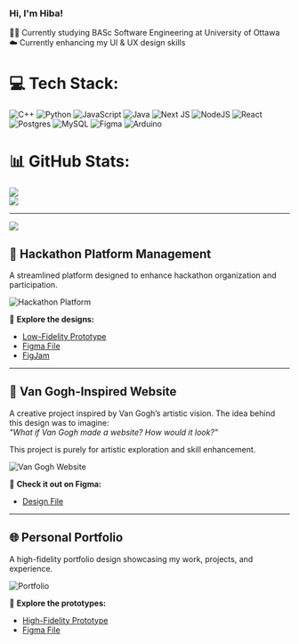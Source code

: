 ### Hi, I'm Hiba!

👩‍💻 Currently studying BASc Software Engineering at University of Ottawa <br/>
☁️ Currently enhancing my UI & UX design skills

<!-- GitHub stats from https://github.com/anuraghazra/github-readme-stats -->
<!-- GitHub profile ReadMe template from https://gprm.itsvg.in/-->
# 💻 Tech Stack:
![C++](https://img.shields.io/badge/c++-%2300599C.svg?style=for-the-badge&logo=c%2B%2B&logoColor=white) ![Python](https://img.shields.io/badge/python-3670A0?style=for-the-badge&logo=python&logoColor=ffdd54) ![JavaScript](https://img.shields.io/badge/javascript-%23323330.svg?style=for-the-badge&logo=javascript&logoColor=%23F7DF1E) ![Java](https://img.shields.io/badge/java-%23ED8B00.svg?style=for-the-badge&logo=openjdk&logoColor=white) ![Next JS](https://img.shields.io/badge/Next-black?style=for-the-badge&logo=next.js&logoColor=white) ![NodeJS](https://img.shields.io/badge/node.js-6DA55F?style=for-the-badge&logo=node.js&logoColor=white) ![React](https://img.shields.io/badge/react-%2320232a.svg?style=for-the-badge&logo=react&logoColor=%2361DAFB) ![Postgres](https://img.shields.io/badge/postgres-%23316192.svg?style=for-the-badge&logo=postgresql&logoColor=white) ![MySQL](https://img.shields.io/badge/mysql-4479A1.svg?style=for-the-badge&logo=mysql&logoColor=white) ![Figma](https://img.shields.io/badge/figma-%23F24E1E.svg?style=for-the-badge&logo=figma&logoColor=white) ![Arduino](https://img.shields.io/badge/-Arduino-00979D?style=for-the-badge&logo=Arduino&logoColor=white)

# 📊 GitHub Stats:
![](https://github-readme-stats.vercel.app/api?username=carrot03&theme=dracula&hide_border=true&include_all_commits=false&count_private=false)<br/>
![](https://github-readme-stats.vercel.app/api/top-langs/?username=carrot03&theme=dracula&hide_border=true&include_all_commits=false&count_private=false&layout=compact)

---
[![](https://visitcount.itsvg.in/api?id=carrot03&icon=8&color=12)](https://visitcount.itsvg.in)

<!-- Proudly created with GPRM ( https://gprm.itsvg.in ) -->
<!-- figma designs -->
## 🚀 Hackathon Platform Management  
A streamlined platform designed to enhance hackathon organization and participation.  

![Hackathon Platform](https://github.com/user-attachments/assets/a51d4f29-c86e-45f3-82d7-d7d681c22f2c)  

🔗 **Explore the designs:**  
- [Low-Fidelity Prototype](https://www.figma.com/proto/v4kFhB5BgeRiw9WSIm0y5x/HackrOps?node-id=68-1040&p=f&t=sWxOwaVGrYoBq5yd-1&scaling=contain&content-scaling=fixed&page-id=10%3A2)  
- [Figma File](https://www.figma.com/design/v4kFhB5BgeRiw9WSIm0y5x/HackrOps?node-id=10-2&t=MmD1z68gZ1sGNKgk-1)  
- [FigJam](https://www.figma.com/board/uWU5SQanWgPOgY32m5H2Me/HackrOps?node-id=0-1&t=15QKGDE5htHbGNYw-1)  

---

## 🎨 Van Gogh-Inspired Website  
A creative project inspired by Van Gogh’s artistic vision. The idea behind this design was to imagine:  
_"What if Van Gogh made a website? How would it look?"_  

This project is purely for artistic exploration and skill enhancement.  

![Van Gogh Website](https://github.com/user-attachments/assets/7dc1dd0a-b205-4088-9456-e3cc3719d940)  

🔗 **Check it out on Figma:**  
- [Design File](https://www.figma.com/design/wnAwQIKMYfGMqO6EE8BWYC/Van-Gogh-site?node-id=0-1&t=GBLXg5nIcwnAP68R-1)  

---

## 🌐 Personal Portfolio  
A high-fidelity portfolio design showcasing my work, projects, and experience.  

![Portfolio](https://github.com/user-attachments/assets/cdc672e8-faa2-4fce-9c10-1dfdde002d7d)  

🔗 **Explore the prototypes:**  
- [High-Fidelity Prototype](https://www.figma.com/proto/Meq3RP447h1CNlC3NikVIn/personal-portfolio?node-id=1-2&p=f&t=eV57Nhi6BL7gctRL-1&scaling=min-zoom&content-scaling=fixed&page-id=0%3A1&starting-point-node-id=1%3A2)  
- [Figma File](https://www.figma.com/design/Meq3RP447h1CNlC3NikVIn/personal-portfolio?node-id=0-1&t=k9Wwv3vTUQQy48iW-1)  



